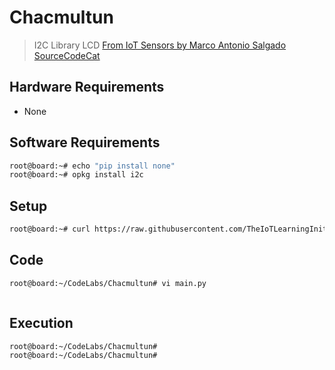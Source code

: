 # Chacmultun

> I2C Library LCD [From IoT Sensors by Marco Antonio Salgado SourceCodeCat](https://theiotlearninginitiative.gitbooks.io/internetofthingssensors/content/)

## Hardware Requirements

- None

## Software Requirements

```sh
root@board:~# echo "pip install none"
root@board:~# opkg install i2c
```

## Setup

```sh
root@board:~# curl https://raw.githubusercontent.com/TheIoTLearningInitiative/CodeLabs/master/Chacmultun/setup.sh -o - | sh
```

## Code

```sh
root@board:~/CodeLabs/Chacmultun# vi main.py
```

```python

```

## Execution

```sh
root@board:~/CodeLabs/Chacmultun# 
root@board:~/CodeLabs/Chacmultun# 
```
